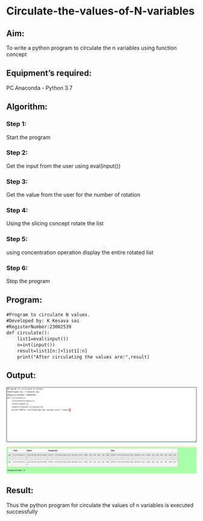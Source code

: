 # Circulate-the-values-of-N-variables
## Aim:
To write a python program to circulate the n variables using function concept
## Equipment’s required:
PC
Anaconda - Python 3.7
## Algorithm: 
### Step 1: 
Start the program
### Step 2: 
Get the input from the user using eval(input())
### Step 3: 
Get the value from the user for the number of rotation
### Step 4: 
Using the slicing concept rotate the list

### Step 5: 
using concentration operation display the entire rotated list
### Step 6: 
Stop the program
## Program:
```
#Program to circulate N values.
#Developed by: K Kesava sai
#RegisterNumber:23002539
def circulate():
    list1=eval(input())
    n=int(input())
    result=list1[n:]+list1[:n]
    print("After circulating the values are:",result)
```    
## Output:
!['output'](<Screenshot from 2023-10-17 14-11-22.png>)
## Result:
Thus the python program for circulate the values of n variables is executed successfully
